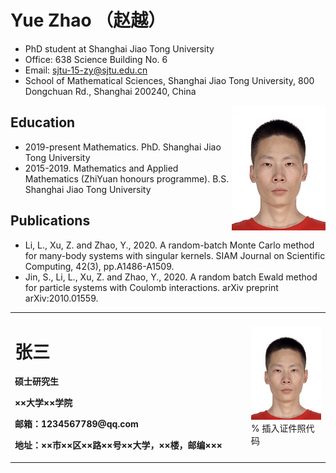 # Yue Zhao （赵越）
- PhD student at Shanghai Jiao Tong University
- Office: 638 Science Building No. 6
- Email: sjtu-15-zy@sjtu.edu.cn
- School of Mathematical Sciences, Shanghai Jiao Tong University, 800 Dongchuan Rd., Shanghai 200240, China
<img align="right" src="/00.jpg" />

## Education
- 2019-present Mathematics. PhD. Shanghai Jiao Tong University
- 2015-2019. Mathematics and Applied Mathematics (ZhiYuan honours programme). B.S. Shanghai Jiao Tong University

## Publications
- Li, L., Xu, Z. and Zhao, Y., 2020. A random-batch Monte Carlo method for many-body systems with singular kernels. SIAM Journal on Scientific Computing, 42(3), pp.A1486-A1509.
- Jin, S., Li, L., Xu, Z. and Zhao, Y., 2020. A random batch Ewald method for particle systems with Coulomb interactions. arXiv preprint arXiv:2010.01559.



<table border="0">
  <tr>
    <td width="75%">
      <h1>张三</h1>
      <p><b>硕士研究生</b></p>
      <p><b>××大学××学院</b></p>
      <p><b>邮箱：1234567789@qq.com</b></p>
      <p><b>地址：××市××区××路××号××大学，××楼，邮编×××</b></p>
    </td>
    <td width="25%">
      <img src="/00.jpg" width="100%">      % 插入证件照代码
    </td>
  </tr>
</table>

